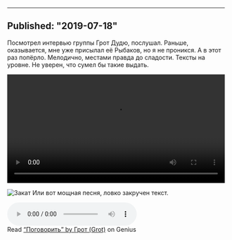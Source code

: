 ----
Published: "2019-07-18"
----
Посмотрел интервью группы Грот Дудю, послушал. Раньше, оказывается, мне уже присылал её Рыбаков, но я не проникся. А в этот раз попёрло. Мелодично, местами правда до сладости. Тексты на уровне. Не уверен, что сумел бы такие выдать.

<video width='100%' controls>
  <source src="https://radar.lv/files/Grot.mp4" type="video/mp4">
</video>  

![Закат](https://lh3.googleusercontent.com/kMQC_Gs_9TFdjjH5Hte-2RSDfon-FF-4i86rtyrE6djx9ES2kpCzyOgk_xGHXVEYh-6GOGDi7b1kYw)
Или вот мощная песня, ловко закручен текст.

<audio controls>
<source src='/files/ГРОТ- Поговорить.mp3'>
</audio>

<div id='rg_embed_link_4439617' class='rg_embed_link' data-song-id='4439617'>Read <a href='https://genius.com/Grot--lyrics'>“Поговорить” by Грот (Grot)</a> on Genius</div> <script crossorigin src='//genius.com/songs/4439617/embed.js'></script>

<!-- проверка 


-->

<!--stackedit_data:
eyJoaXN0b3J5IjpbLTE3ODI2MDM0NzEsLTE2ODM5MjM0OTEsLT
c5Nzg4NTE1LC03Njg1NDQzNzAsMTI1MDA4MjUzMSwtMTYxMjA1
NzgyMSwtMTkxMDE2MDEwMCwtNjMyNzk0NDE0LDI5MjgyNzAwXX
0=
-->